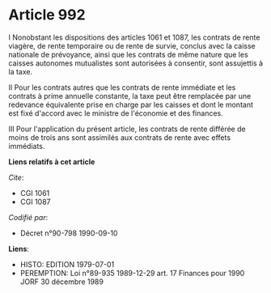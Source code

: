 # Article 992

I Nonobstant les dispositions des articles 1061 et 1087, les contrats de rente viagère, de rente temporaire ou de rente de
survie, conclus avec la caisse nationale de prévoyance, ainsi que les contrats de même nature que les caisses autonomes
mutualistes sont autorisées à consentir, sont assujettis à la taxe.

II Pour les contrats autres que les contrats de rente immédiate et les contrats à prime annuelle constante, la taxe peut être
remplacée par une redevance équivalente prise en charge par les caisses et dont le montant est fixé d'accord avec le ministre
de l'économie et des finances.

III Pour l'application du présent article, les contrats de rente différée de moins de trois ans sont assimilés aux contrats
de rente avec effets immédiats.

**Liens relatifs à cet article**

_Cite_:

  - CGI 1061
  - CGI 1087

_Codifié par_:

  - Décret n°90-798 1990-09-10

**Liens**:

  - HISTO: EDITION 1979-07-01
  - PEREMPTION: Loi n°89-935 1989-12-29 art. 17 Finances pour 1990 JORF 30 décembre 1989
